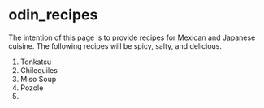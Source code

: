 # odin_recipes

The intention of this page is to provide recipes for Mexican and Japanese cuisine. The following recipes will be spicy, salty, and delicious. 

1. Tonkatsu 
2. Chilequiles 
3. Miso Soup
4. Pozole
5. 